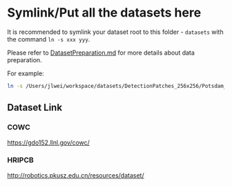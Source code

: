 # Symlink/Put all the datasets here

It is recommended to symlink your dataset root to this folder - `datasets` with the command `ln -s xxx yyy`.

Please refer to [DatasetPreparation.md](../docs/docs/DatasetPreparation.md) for more details about data preparation.

For example: 
```bash
ln -s /Users/jlwei/workspace/datasets/DetectionPatches_256x256/Potsdam_ISPRS ./dataset/
```

## Dataset Link

### COWC
https://gdo152.llnl.gov/cowc/

### HRIPCB
http://robotics.pkusz.edu.cn/resources/dataset/